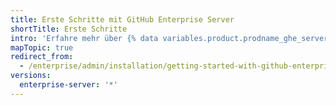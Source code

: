 ```yaml
---
title: Erste Schritte mit GitHub Enterprise Server
shortTitle: Erste Schritte
intro: 'Erfahre mehr über {% data variables.product.prodname_ghe_server %} und wie Du Deine Lizenz verwalten kannst.'
mapTopic: true
redirect_from:
  - /enterprise/admin/installation/getting-started-with-github-enterprise-server
versions:
  enterprise-server: '*'
---
```


